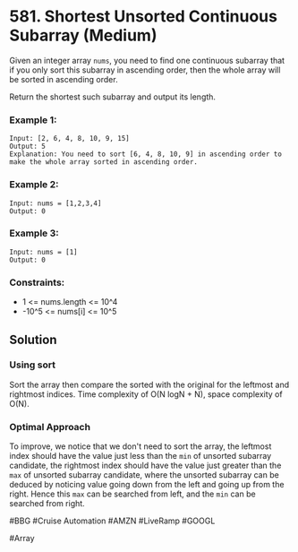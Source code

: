 # 581. Shortest Unsorted Continuous Subarray (Medium)

Given an integer array `nums`, you need to find one continuous subarray that if you only sort this subarray in ascending order, then the whole array will be sorted in ascending order.

Return the shortest such subarray and output its length.

### Example 1:

```
Input: [2, 6, 4, 8, 10, 9, 15]
Output: 5
Explanation: You need to sort [6, 4, 8, 10, 9] in ascending order to make the whole array sorted in ascending order.
```

### Example 2:

```
Input: nums = [1,2,3,4]
Output: 0
```

### Example 3:

```
Input: nums = [1]
Output: 0
```

### Constraints:

- 1 <= nums.length <= 10^4
- -10^5 <= nums[i] <= 10^5

## Solution

### Using sort

Sort the array then compare the sorted with the original for the leftmost and rightmost indices. Time complexity of O(N logN + N), space complexity of O(N).

### Optimal Approach

To improve, we notice that we don't need to sort the array, the leftmost index should have the value just less than the `min` of unsorted subarray candidate, the rightmost index should have the value just greater than the `max` of unsorted subarray candidate, where the unsorted subarray can be deduced by noticing value going down from the left and going up from the right. Hence this `max` can be searched from left, and the `min` can be searched from right.

#BBG #Cruise Automation #AMZN #LiveRamp #GOOGL

#Array
